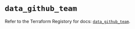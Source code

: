 # `data_github_team`

Refer to the Terraform Registory for docs: [`data_github_team`](https://registry.terraform.io/providers/integrations/github/5.25.1/docs/data-sources/team).
